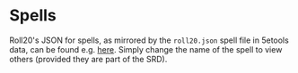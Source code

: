 # Spells

Roll20's JSON for spells, as mirrored by the `roll20.json` spell file in 5etools data, can be found e.g. [here](https://app.roll20.net/compendium/dnd5e/Spells%3AFireball.json?plaintext=true). Simply change the name of the spell to view others (provided they are part of the SRD).
